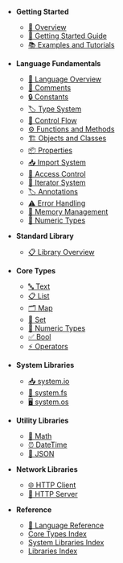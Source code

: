 - **Getting Started**
  - [📖 Overview](README.md)
  - [🚀 Getting Started Guide](getting-started.md)
  - [📚 Examples and Tutorials](examples-tutorials.md)

- **Language Fundamentals**
  - [🌟 Language Overview](language/overview.md)
  - [💬 Comments](language/comments.md)
  - [🔒 Constants](language/constants.md)
  - [🏷️ Type System](language/type-system.md)
  - [🔄 Control Flow](language/control-flow.md)
  - [⚙️ Functions and Methods](language/functions-methods.md)
  - [🏗️ Objects and Classes](language/objects-classes.md)
  - [📦 Properties](language/properties.md)
  - [📥 Import System](language/imports.md)
  - [🔐 Access Control](language/access-control.md)
  - [🔄 Iterator System](language/iterators.md)
  - [🏷️ Annotations](language/annotations.md)
  - [⚠️ Error Handling](language/error-handling.md)
  - [💾 Memory Management](language/memory-management.md)
  - [🔢 Numeric Types](language/numeric-types.md)

- **Standard Library**
  - [📋 Library Overview](standard-library.md)

- **Core Types**
  - [🔤 Text](api-reference/core/Text.md)
  - [📋 List](api-reference/core/List.md)
  - [🗂️ Map](api-reference/core/Map.md)
  - [🎯 Set](api-reference/core/Set.md)
  - [🔢 Numeric Types](api-reference/core/Numeric.md)
  - [✅ Bool](api-reference/core/Bool.md)
  - [⚡ Operators](api-reference/core/Operators.md)

- **System Libraries**
  - [📥 system.io](api-reference/system/io.md)
  - [📁 system.fs](api-reference/system/fs.md)
  - [🖥️ system.os](api-reference/system/os.md)

- **Utility Libraries**
  - [🧮 Math](api-reference/libraries/math.md)
  - [⏰ DateTime](api-reference/libraries/datetime.md)
  - [🔗 JSON](api-reference/libraries/json.md)

- **Network Libraries**
  - [🌐 HTTP Client](api-reference/libraries/http-client.md)
  - [🚀 HTTP Server](api-reference/libraries/http-server.md)

- **Reference**
  - [📖 Language Reference](language-reference.md)
  - [Core Types Index](api-reference/core/README.md)
  - [System Libraries Index](api-reference/system/README.md)
  - [Libraries Index](api-reference/libraries/README.md)